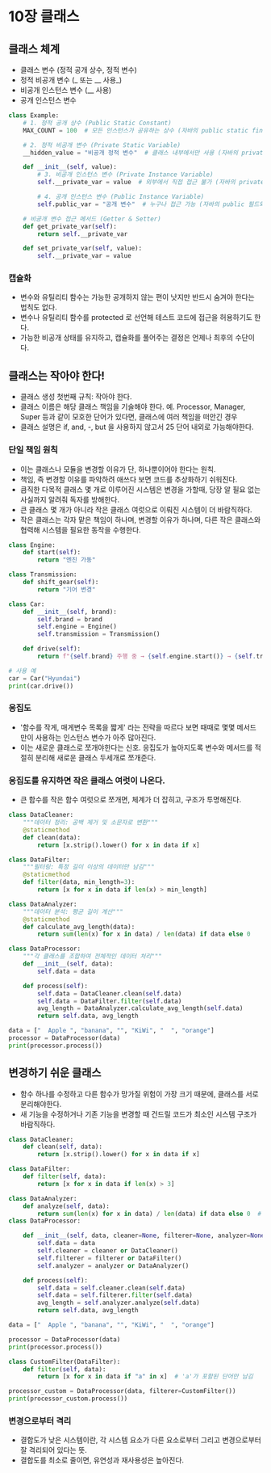 # 10장 클래스 

## 클래스 체계 
- 클래스 변수 (정적 공개 상수, 정적 변수)
- 정적 비공개 변수 (_ 또는 __ 사용_)
- 비공개 인스턴스 변수 (__ 사용)
- 공개 인스턴스 변수
```python
class Example:
    # 1. 정적 공개 상수 (Public Static Constant)
    MAX_COUNT = 100  # 모든 인스턴스가 공유하는 상수 (자바의 public static final)

    # 2. 정적 비공개 변수 (Private Static Variable)
    __hidden_value = "비공개 정적 변수"  # 클래스 내부에서만 사용 (자바의 private static)

    def __init__(self, value):
        # 3. 비공개 인스턴스 변수 (Private Instance Variable)
        self.__private_var = value  # 외부에서 직접 접근 불가 (자바의 private 필드)

        # 4. 공개 인스턴스 변수 (Public Instance Variable)
        self.public_var = "공개 변수"  # 누구나 접근 가능 (자바의 public 필드와 유사)

    # 비공개 변수 접근 메서드 (Getter & Setter)
    def get_private_var(self):
        return self.__private_var

    def set_private_var(self, value):
        self.__private_var = value

```
### 캡슐화
- 변수와 유틸리티 함수는 가능한 공개하지 않는 편이 낫지만 반드시 숨겨야 한다는 법칙도 없다.
- 변수나 유틸리티 함수를 protected 로 선언해 테스트 코드에 접근을 허용하기도 한다.
- 가능한 비공개 상태를 유지하고, 캡슐화를 풀어주는 결정은 언제나 최후의 수단이다.

## 클래스는 작아야 한다!
- 클래스 생성 첫번째 규칙: 작아야 한다.
- 클래스 이름은 해당 클래스 책임을 기술해야 한다.
예. Processor, Manager, Super 등과 같이 모호한 단어가 있다면, 클래스에 여러 책임을 떠안긴 경우
- 클래스 설명은 if, and, -, but 을 사용하지 않고서 25 단어 내외로 가능해야한다. 

### 단일 책임 원칙 
- 이는 클래스나 모듈을 변경할 이유가 단, 하나뿐이어야 한다는 원칙.
- 책임, 즉 변경할 이유를 파악하려 애쓰다 보면 코드를 추상화하기 쉬워진다.
- 큼직한 다목적 클래스 몇 개로 이루어진 시스템은 변경을 가할때, 당장 알 필요 없는 사실까지 알려줘 독자를 방해한다.
- 큰 클래스 몇 개가 아니라 작은 클래스 여럿으로 이뤄진 시스템이 더 바람직하다.
- 작은 클래스는 각자 맡은 책임이 하나며, 변경할 이유가 하나며, 다른 작은 클래스와 협력해 시스템을 필요한 동작을 수행한다.
```python
class Engine:
    def start(self):
        return "엔진 가동"

class Transmission:
    def shift_gear(self):
        return "기어 변경"

class Car:
    def __init__(self, brand):
        self.brand = brand
        self.engine = Engine()
        self.transmission = Transmission()

    def drive(self):
        return f"{self.brand} 주행 중 → {self.engine.start()} → {self.transmission.shift_gear()}"

# 사용 예
car = Car("Hyundai")
print(car.drive())
```

### 응집도
- '함수를 작게, 매게변수 목록을 짧게' 라는 전략을 따르다 보면 때때로 몇몇 메서드만이 사용하는 인스턴스 변수가 아주 많아진다.
- 이는 새로운 클래스로 쪼개야한다는 신호. 응집도가 높아지도록 변수와 메서드를 적절히 분리해 새로운 클래스 두세개로 쪼개준다.

### 응집도를 유지하면 작은 클래스 여럿이 나온다. 
- 큰 함수를 작은 함수 여럿으로 쪼개면, 체계가 더 잡히고, 구조가 투명해진다.
```python
class DataCleaner:
    """데이터 정리: 공백 제거 및 소문자로 변환"""
    @staticmethod
    def clean(data):
        return [x.strip().lower() for x in data if x]

class DataFilter:
    """필터링: 특정 길이 이상의 데이터만 남김"""
    @staticmethod
    def filter(data, min_length=3):
        return [x for x in data if len(x) > min_length]

class DataAnalyzer:
    """데이터 분석: 평균 길이 계산"""
    @staticmethod
    def calculate_avg_length(data):
        return sum(len(x) for x in data) / len(data) if data else 0

class DataProcessor:
    """각 클래스를 조합하여 전체적인 데이터 처리"""
    def __init__(self, data):
        self.data = data

    def process(self):
        self.data = DataCleaner.clean(self.data)
        self.data = DataFilter.filter(self.data)
        avg_length = DataAnalyzer.calculate_avg_length(self.data)
        return self.data, avg_length

data = ["  Apple ", "banana", "", "KiWi", "  ", "orange"]
processor = DataProcessor(data)
print(processor.process())

```

## 변경하기 쉬운 클래스 
- 함수 하나를 수정하고 다른 함수가 망가질 위험이 가장 크기 때문에, 클래스를 서로 분리해야한다.
- 새 기능을 수정하거나 기존 기능을 변경할 때 건드릴 코드가 최소인 시스템 구조가 바람직하다.
```python
class DataCleaner:
    def clean(self, data):
        return [x.strip().lower() for x in data if x]  

class DataFilter:
    def filter(self, data):
        return [x for x in data if len(x) > 3]

class DataAnalyzer:
    def analyze(self, data):
        return sum(len(x) for x in data) / len(data) if data else 0  # 기본 구현
class DataProcessor:

    def __init__(self, data, cleaner=None, filterer=None, analyzer=None):
        self.data = data
        self.cleaner = cleaner or DataCleaner()
        self.filterer = filterer or DataFilter()
        self.analyzer = analyzer or DataAnalyzer()

    def process(self):
        self.data = self.cleaner.clean(self.data)
        self.data = self.filterer.filter(self.data)
        avg_length = self.analyzer.analyze(self.data)
        return self.data, avg_length

data = ["  Apple ", "banana", "", "KiWi", "  ", "orange"]

processor = DataProcessor(data)
print(processor.process())

class CustomFilter(DataFilter):
    def filter(self, data):
        return [x for x in data if "a" in x]  # 'a'가 포함된 단어만 남김

processor_custom = DataProcessor(data, filterer=CustomFilter())
print(processor_custom.process())
```

### 변경으로부터 격리
- 결합도가 낮은 시스템이란, 각 시스템 요소가 다른 요소로부터 그리고 변경으로부터 잘 격리되어 있다는 뜻.
- 결합도를 최소로 줄이면, 유연성과 재사용성은 높아진다. 
